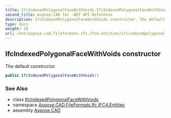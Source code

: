 ```yaml
---
title: IfcIndexedPolygonalFaceWithVoids.IfcIndexedPolygonalFaceWithVoids
second_title: Aspose.CAD for .NET API Reference
description: IfcIndexedPolygonalFaceWithVoids constructor. The default constructor
type: docs
weight: 10
url: /net/aspose.cad.fileformats.ifc.ifc4.entities/ifcindexedpolygonalfacewithvoids/ifcindexedpolygonalfacewithvoids/
---
```

## IfcIndexedPolygonalFaceWithVoids constructor

The default constructor.

```csharp
public IfcIndexedPolygonalFaceWithVoids()
```

### See Also

* class [IfcIndexedPolygonalFaceWithVoids](../)
* namespace [Aspose.CAD.FileFormats.Ifc.IFC4.Entities](../../ifcindexedpolygonalfacewithvoids/)
* assembly [Aspose.CAD](../../../)


